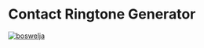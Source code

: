 # Contact Ringtone Generator
[![boswelja](https://circleci.com/gh/boswelja/ContactRingtoneGenerator.svg?style=shield)](https://circleci.com/gh/boswelja/ContactRingtoneGenerator)